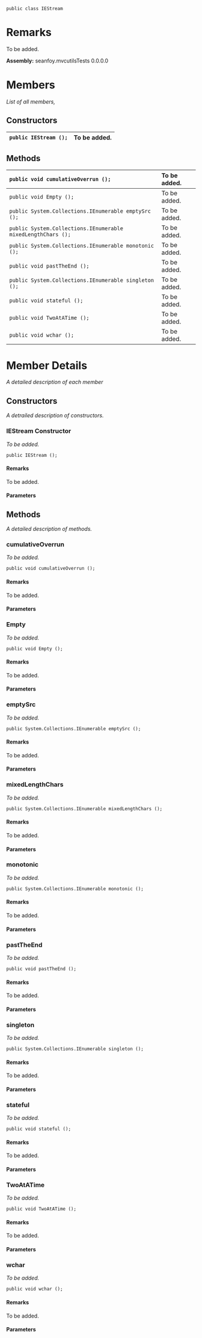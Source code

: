 
```
public class IEStream
```

# Remarks #
To be added.

**Assembly:** seanfoy.mvcutilsTests 0.0.0.0

# Members #
_List of all members,_

## Constructors ##
| `public IEStream ();`  | To be added. |
|:-----------------------|:-------------|

## Methods ##
| `public void cumulativeOverrun ();`  | To be added. |
|:-------------------------------------|:-------------|
| `public void Empty ();`              | To be added. |
| `public System.Collections.IEnumerable emptySrc ();`  | To be added. |
| `public System.Collections.IEnumerable mixedLengthChars ();`  | To be added. |
| `public System.Collections.IEnumerable monotonic ();`  | To be added. |
| `public void pastTheEnd ();`         | To be added. |
| `public System.Collections.IEnumerable singleton ();`  | To be added. |
| `public void stateful ();`           | To be added. |
| `public void TwoAtATime ();`         | To be added. |
| `public void wchar ();`              | To be added. |


# Member Details #
_A detailed description of each member_

## Constructors ##
_A detrailed description of constructors._

### IEStream Constructor ###
_To be added._
```
public IEStream ();
```

#### Remarks ####
To be added.

#### Parameters ####

## Methods ##
_A detailed description of methods._

### cumulativeOverrun ###
_To be added._
```
public void cumulativeOverrun ();
```
#### Remarks ####
To be added.

#### Parameters ####

### Empty ###
_To be added._
```
public void Empty ();
```
#### Remarks ####
To be added.

#### Parameters ####

### emptySrc ###
_To be added._
```
public System.Collections.IEnumerable emptySrc ();
```
#### Remarks ####
To be added.

#### Parameters ####

### mixedLengthChars ###
_To be added._
```
public System.Collections.IEnumerable mixedLengthChars ();
```
#### Remarks ####
To be added.

#### Parameters ####

### monotonic ###
_To be added._
```
public System.Collections.IEnumerable monotonic ();
```
#### Remarks ####
To be added.

#### Parameters ####

### pastTheEnd ###
_To be added._
```
public void pastTheEnd ();
```
#### Remarks ####
To be added.

#### Parameters ####

### singleton ###
_To be added._
```
public System.Collections.IEnumerable singleton ();
```
#### Remarks ####
To be added.

#### Parameters ####

### stateful ###
_To be added._
```
public void stateful ();
```
#### Remarks ####
To be added.

#### Parameters ####

### TwoAtATime ###
_To be added._
```
public void TwoAtATime ();
```
#### Remarks ####
To be added.

#### Parameters ####

### wchar ###
_To be added._
```
public void wchar ();
```
#### Remarks ####
To be added.

#### Parameters ####